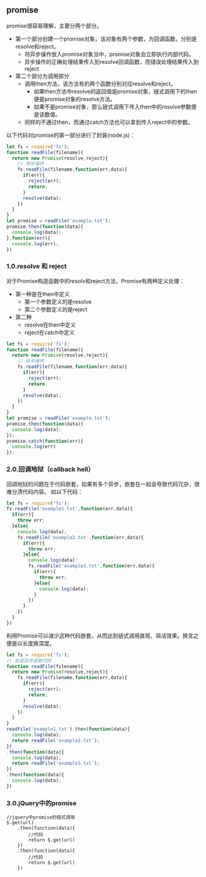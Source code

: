 ## promise
promise很容易理解，主要分两个部分。
- 第一个部分创建一个promise对象，该对象有两个参数，为回调函数，分别是resolve和reject。
  + 将异步操作放入promise对象当中，promise对象会立即执行内部代码。
  + 异步操作的正确处理结果传入到resolve回调函数，而错误处理结果传入到reject
- 第二个部分为调用部分
  - 调用then方法，该方法有的两个函数分别对应resolve和reject。
    - 如果then方法中resolve的返回值是promise对象，链式调用下的then便是promise对象的resolve方法。
    - 如果不是promise对象，那么链式调用下传入then中的resolve参数便是该数值。
  - 同样的不通过then，而通过catch方法也可以拿到传入reject中的参数。

以下代码对promise的第一部分进行了封装(node.js)：
```javascript
let fs = require('fs');
function readFile(filename){
  return new Promise(resolve,reject){
    // 异步操作
    fs.readFile(filename,function(err,data){
      if(err){
        reject(err);
        return;
      }
      resolve(data);
    })
  }
}
let promise = readFile('example.txt');
promise.then(function(data){
  console.log(data);
},function(err){
  console.log(err);
})
```
### 1.0.resolve 和 reject
对于Promise构造函数中的resolv和reject方法，Promise有两种定义处理：
- 第一种是在then中定义
  + 第一个参数定义的是resolve
  + 第二个参数定义的是reject
- 第二种
  + resolve在then中定义
  + reject在catch中定义
```javascript
let fs = require('fs');
function readFile(filename){
  return new Promise(resolve,reject){
    // 异步操作
    fs.readFile(filename,function(err,data){
      if(err){
        reject(err);
        return;
      }
      resolve(data);
    })
  }
}
let promise = readFile('example.txt');
promise.then(function(data){
  console.log(data);
});
promise.catch(function(err){
  console.log(err)
});
```
### 2.0.回调地狱（callback hell）
回调地狱的问题在于代码嵌套，如果有多个异步，嵌套在一起会导致代码冗杂，很难分清代码内容。
如以下代码：
```javascript
let fs = require('fs');
fs.readFile('example1.txt',function(err,data){
  if(err){
    throw err;
  }else{
    console.log(data);
    fs.readFile('example2.txt',function(err,data){
      if(err){
        throw err;
      }else{
        console.log(data);
        fs.readFile('example3.txt',function(err,data){
          if(err){
            throw err;
          }else{
            console.log(data);
          }
        })
      }
    })
  }
})
```
利用Promise可以减少这种代码嵌套，从而达到链式调用直观、简洁效果。换言之便是以长度换深度。
```javascript
let fs = require('fs');
// 封装异步读取代码
function readFile(filename){
  return new Promise(resolve,reject){
    fs.readFile(filename,function(err,data){
      if(err){
        reject(err);
        return;
      }
      resolve(data);
    })
  }
}
readFile('example1.txt').then(function(data){
  console.log(data);
  return readFile('example2.txt');
})
.then(function(data){
  console.log(data);
  return readFile('example3.txt');
})
.then(function(data){
  console.log(data);
})
```
### 3.0.jQuery中的promise

```
//jquery中promise的链式调用
$.get(url)
	.then(function(data){
        //代码
        return $.get(url)
	})
	.then(function(data){
        //代码
        return $.get(url)
	})
```

